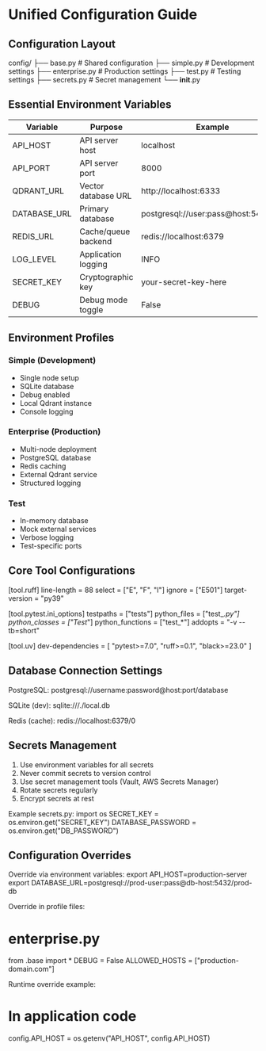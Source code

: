 # Unified Configuration Guide

## Configuration Layout

config/
├── base.py              # Shared configuration
├── simple.py           # Development settings
├── enterprise.py       # Production settings
├── test.py             # Testing settings
├── secrets.py          # Secret management
└── __init__.py

## Essential Environment Variables

| Variable | Purpose | Example |
|---------|---------|---------|
| API_HOST | API server host | localhost |
| API_PORT | API server port | 8000 |
| QDRANT_URL | Vector database URL | http://localhost:6333 |
| DATABASE_URL | Primary database | postgresql://user:pass@host:5432/db |
| REDIS_URL | Cache/queue backend | redis://localhost:6379 |
| LOG_LEVEL | Application logging | INFO |
| SECRET_KEY | Cryptographic key | your-secret-key-here |
| DEBUG | Debug mode toggle | False |

## Environment Profiles

### Simple (Development)
- Single node setup
- SQLite database
- Debug enabled
- Local Qdrant instance
- Console logging

### Enterprise (Production)
- Multi-node deployment
- PostgreSQL database
- Redis caching
- External Qdrant service
- Structured logging

### Test
- In-memory database
- Mock external services
- Verbose logging
- Test-specific ports

## Core Tool Configurations

[tool.ruff]
line-length = 88
select = ["E", "F", "I"]
ignore = ["E501"]
target-version = "py39"

[tool.pytest.ini_options]
testpaths = ["tests"]
python_files = ["test_*.py"]
python_classes = ["Test*"]
python_functions = ["test_*"]
addopts = "-v --tb=short"

[tool.uv]
dev-dependencies = [
    "pytest>=7.0",
    "ruff>=0.1",
    "black>=23.0"
]

## Database Connection Settings

PostgreSQL:
postgresql://username:password@host:port/database

SQLite (dev):
sqlite:///./local.db

Redis (cache):
redis://localhost:6379/0

## Secrets Management

1. Use environment variables for all secrets
2. Never commit secrets to version control
3. Use secret management tools (Vault, AWS Secrets Manager)
4. Rotate secrets regularly
5. Encrypt secrets at rest

Example secrets.py:
import os
SECRET_KEY = os.environ.get("SECRET_KEY")
DATABASE_PASSWORD = os.environ.get("DB_PASSWORD")

## Configuration Overrides

Override via environment variables:
export API_HOST=production-server
export DATABASE_URL=postgresql://prod-user:pass@db-host:5432/prod-db

Override in profile files:
# enterprise.py
from .base import *
DEBUG = False
ALLOWED_HOSTS = ["production-domain.com"]

Runtime override example:
# In application code
config.API_HOST = os.getenv("API_HOST", config.API_HOST)